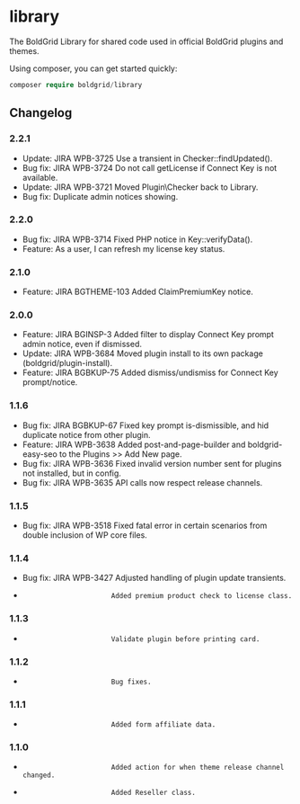 # library

The BoldGrid Library for shared code used in official BoldGrid plugins and themes.

Using composer, you can get started quickly:

```php
composer require boldgrid/library

```

## Changelog ##

### 2.2.1 ###
* Update:  JIRA WPB-3725    Use a transient in Checker::findUpdated().
* Bug fix: JIRA WPB-3724    Do not call getLicense if Connect Key is not available.
* Update:  JIRA WPB-3721    Moved Plugin\Checker back to Library.
* Bug fix:                  Duplicate admin notices showing.

### 2.2.0 ###
* Bug fix: JIRA WPB-3714    Fixed PHP notice in Key::verifyData().
* Feature:                  As a user, I can refresh my license key status.

### 2.1.0 ###
* Feature: JIRA BGTHEME-103 Added ClaimPremiumKey notice.

### 2.0.0 ###
* Feature: JIRA BGINSP-3    Added filter to display Connect Key prompt admin notice, even if dismissed.
* Update:  JIRA WPB-3684    Moved plugin install to its own package (boldgrid/plugin-install).
* Feature: JIRA BGBKUP-75   Added dismiss/undismiss for Connect Key prompt/notice.

### 1.1.6 ###
* Bug fix: JIRA BGBKUP-67   Fixed key prompt is-dismissible, and hid duplicate notice from other plugin.
* Feature: JIRA WPB-3638    Added post-and-page-builder and boldgrid-easy-seo to the Plugins >> Add New page.
* Bug fix: JIRA WPB-3636    Fixed invalid version number sent for plugins not installed, but in config.
* Bug fix: JIRA WPB-3635    API calls now respect release channels.

### 1.1.5 ###
* Bug fix: JIRA WPB-3518    Fixed fatal error in certain scenarios from double inclusion of WP core files.

### 1.1.4 ###
* Bug fix: JIRA WPB-3427    Adjusted handling of plugin update transients.
*                           Added premium product check to license class.

### 1.1.3 ###
*                           Validate plugin before printing card.

### 1.1.2 ###
*                           Bug fixes.

### 1.1.1 ###
*                           Added form affiliate data.

### 1.1.0 ###
*                           Added action for when theme release channel changed.
*                           Added Reseller class.
